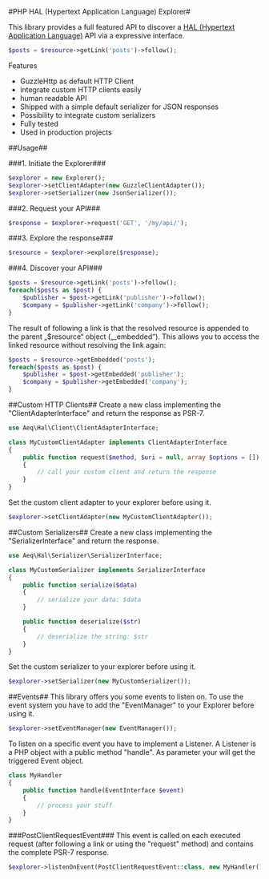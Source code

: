 #PHP HAL (Hypertext Application Language) Explorer#

This library provides a full featured API to discover a [HAL (Hypertext Application Language)](http://stateless.co/hal_specification.html) API via a expressive interface.

```php
$posts = $resource->getLink('posts')->follow();
```

Features
* GuzzleHttp as default HTTP Client
* integrate custom HTTP clients easily
* human readable API
* Shipped with a simple default serializer for JSON responses
* Possibility to integrate custom serializers
* Fully tested
* Used in production projects

##Usage##

###1. Initiate the Explorer###
```php
$explorer = new Explorer();
$explorer->setClientAdapter(new GuzzleClientAdapter());
$explorer->setSerializer(new JsonSerializer());
```

###2. Request your API###
```php
$response = $explorer->request('GET', '/my/api/');
```

###3. Explore the response###
```php
$resource = $explorer->explore($response);
```

###4. Discover your API###
```php
$posts = $resource->getLink('posts')->follow();
foreach($posts as $post) {
    $publisher = $post->getLink('publisher')->follow();
    $company = $publisher->getLink('company')->follow();
}
```
The result of following a link is that the resolved resource is appended to the parent „$resource“ object („_embedded“).
This allows you to access the linked resource without resolving the link again:
```php
$posts = $resource->getEmbedded('posts');
foreach($posts as $post) {
    $publisher = $post->getEmbedded('publisher');
    $company = $publisher->getEmbedded('company');
}
```

##Custom HTTP Clients##
Create a new class implementing the "ClientAdapterInterface" and return the response as PSR-7.
```php
use Aeq\Hal\Client\ClientAdapterInterface;

class MyCustomClientAdapter implements ClientAdapterInterface
{
    public function request($method, $uri = null, array $options = [])
    {
        // call your custom client and return the response
    }
}

```

Set the custom client adapter to your explorer before using it.

```php
$explorer->setClientAdapter(new MyCustomClientAdapter());
```

##Custom Serializers##
Create a new class implementing the "SerializerInterface" and return the response.
```php
use Aeq\Hal\Serializer\SerializerInterface;

class MyCustomSerializer implements SerializerInterface
{
    public function serialize($data)
    {
        // serialize your data: $data
    }

    public function deserialize($str)
    {
        // deserialize the string: $str
    }
}
```

Set the custom serializer to your explorer before using it.

```php
$explorer->setSerializer(new MyCustomSerializer());
```
##Events##
This library offers you some events to listen on. To use the event system you have to add the "EventManager" to your Explorer before using it.
```php
$explorer->setEventManager(new EventManager());
```

To listen on a specific event you have to implement a Listener. A Listener is a PHP object with a public method "handle".
As parameter your will get the triggered Event object.

```php
class MyHandler
{
    public function handle(EventInterface $event)
    {
        // process your stuff
    }
}
```
###PostClientRequestEvent###
This event is called on each executed request (after following a link or using the "request" method) and contains the complete PSR-7 response.
```php
$explorer->listenOnEvent(PostClientRequestEvent::class, new MyHandler());
```